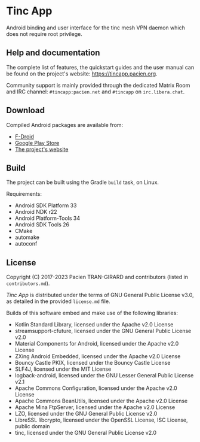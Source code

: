 Tinc App
========

Android binding and user interface for the tinc mesh VPN daemon which does not
require root privilege.


Help and documentation
----------------------

The complete list of features, the quickstart guides and the user manual can be
found on the project's website: https://tincapp.pacien.org.

Community support is mainly provided through the dedicated Matrix Room and
IRC channel: `#tincapp:pacien.net` and `#tincapp` on `irc.libera.chat`.


Download
--------

Compiled Android packages are available from:

* [F-Droid](https://f-droid.org/packages/org.pacien.tincapp/)
* [Google Play Store](https://play.google.com/store/apps/details?id=org.pacien.tincapp)
* [The project's website](https://tincapp.pacien.org)


Build
-----

The project can be built using the Gradle `build` task, on Linux.

Requirements:

- Android SDK Platform 33
- Android NDK r22
- Android Platform-Tools 34
- Android SDK Tools 26
- CMake
- automake
- autoconf


License
-------

Copyright (C) 2017-2023 Pacien TRAN-GIRARD and contributors (listed in
`contributors.md`).

_Tinc App_ is distributed under the terms of GNU General Public License v3.0,
as detailed in the provided `license.md` file.

Builds of this software embed and make use of the following libraries:

* Kotlin Standard Library, licensed under the Apache v2.0 License
* streamsupport-cfuture, licensed under the GNU General Public License v2.0
* Material Components for Android, licensed under the Apache v2.0 License
* ZXing Android Embedded, licensed under the Apache v2.0 License
* Bouncy Castle PKIX, licensed under the Bouncy Castle License
* SLF4J, licensed under the MIT License
* logback-android, licensed under the GNU Lesser General Public License v2.1
* Apache Commons Configuration, licensed under the Apache v2.0 License
* Apache Commons BeanUtils, licensed under the Apache v2.0 License
* Apache Mina FtpServer, licensed under the Apache v2.0 License
* LZO, licensed under the GNU General Public License v2.0
* LibreSSL libcrypto, licensed under the OpenSSL License, ISC License, public
  domain
* tinc, licensed under the GNU General Public License v2.0
